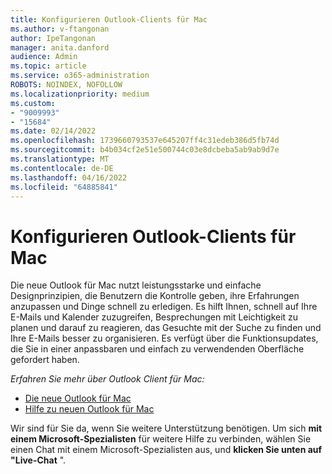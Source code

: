 ```yaml
---
title: Konfigurieren Outlook-Clients für Mac
ms.author: v-ftangonan
author: IpeTangonan
manager: anita.danford
audience: Admin
ms.topic: article
ms.service: o365-administration
ROBOTS: NOINDEX, NOFOLLOW
ms.localizationpriority: medium
ms.custom:
- "9009993"
- "15684"
ms.date: 02/14/2022
ms.openlocfilehash: 1739660793537e645207ff4c31edeb386d5fb74d
ms.sourcegitcommit: b4b034cf2e51e500744c03e8dcbeba5ab9ab9d7e
ms.translationtype: MT
ms.contentlocale: de-DE
ms.lasthandoff: 04/16/2022
ms.locfileid: "64885841"
---
```

# <a name="configure-outlook-client-for-mac"></a>Konfigurieren Outlook-Clients für Mac

Die neue Outlook für Mac nutzt leistungsstarke und einfache Designprinzipien, die Benutzern die Kontrolle geben, ihre Erfahrungen anzupassen und Dinge schnell zu erledigen. Es hilft Ihnen, schnell auf Ihre E-Mails und Kalender zuzugreifen, Besprechungen mit Leichtigkeit zu planen und darauf zu reagieren, das Gesuchte mit der Suche zu finden und Ihre E-Mails besser zu organisieren. Es verfügt über die Funktionsupdates, die Sie in einer anpassbaren und einfach zu verwendenden Oberfläche gefordert haben.

*Erfahren Sie mehr über Outlook Client für Mac:*

- [Die neue Outlook für Mac](https://support.microsoft.com/office/the-new-outlook-for-mac-6283be54-e74d-434e-babb-b70cefc77439)
- [Hilfe zu neuen Outlook für Mac](https://support.microsoft.com/office/get-help-with-new-outlook-for-mac-64758e05-6cab-4a2d-8c8b-0f3f16ac1cc8)

Wir sind für Sie da, wenn Sie weitere Unterstützung benötigen. Um sich **mit einem Microsoft-Spezialisten** für weitere Hilfe zu verbinden, wählen Sie einen Chat mit einem Microsoft-Spezialisten aus, und **klicken Sie unten auf "Live-Chat** ".
